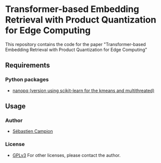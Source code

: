 Transformer-based Embedding Retrieval with Product Quantization for Edge Computing
=================================================================================

This repository contains the code for the paper "Transformer-based Embedding Retrieval with Product Quantization for Edge Computing" 

## Requirements

### Python packages
- [nanopq (version using scikit-learn for the kmeans and multithreated)](git+https://github.com/scampion/nanopq.git@main)


## Usage

### Author
- [Sébastien Campion](https://scamp.fr)

### License
- [GPLv3](https://www.gnu.org/licenses/gpl-3.0.html)
For other licenses, please contact the author.


